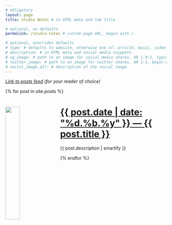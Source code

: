 ```yaml
---
# obligatory
layout: page
title: Studio Notes # in HTML meta and tab title

# optional, no defaults
permalink: /studio-notes # custom page URL, begin with /

# optional, overrides defaults
# type: # defaults to website, otherwise one of: article, music, video
# description: # in HTML meta and social media snippets
# og_image: # path to an image for social media shares, AR 1.9:1, typically 1200x630, begin with /
# twitter_image: # path to an image for twitter shares, AR 1:1, begin with /
# social_image_alt: # description of the social image
---
```

*<a href="https://www.callumhackett.com/feed.xml">Link to posts feed</a> (for your reader of choice)*

{% for post in site.posts %}
<div><img src="{{ post.og_image }}" width="30%" style="border-radius: 4px; float: left; margin-right: 20px;"/><h1><a href="{{ post.url }}">{{ post.date | date: "%d.%b.%y" }} — {{ post.title }}</a></h1>
<p>{{ post.description | smartify }}</p></div>
{% endfor %}